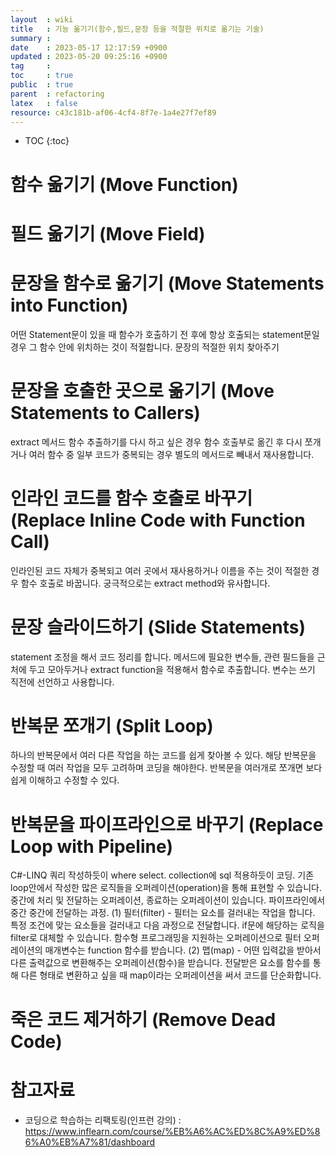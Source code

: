 ```yaml
---
layout  : wiki
title   : 기능 옮기기(함수,필드,문장 등을 적절한 위치로 옮기는 기술)
summary : 
date    : 2023-05-17 12:17:59 +0900
updated : 2023-05-20 09:25:16 +0900
tag     : 
toc     : true
public  : true
parent  : refactoring
latex   : false
resource: c43c181b-af06-4cf4-8f7e-1a4e27f7ef89
---
```

* TOC
{:toc}

# 함수 옮기기 (Move Function)

# 필드 옮기기 (Move Field)

# 문장을 함수로 옮기기 (Move Statements into Function)
어떤 Statement문이 있을 때 함수가 호출하기 전 후에 항상 호출되는 statement문일 경우 그 함수 안에 위치하는 것이 적절합니다. 문장의 적절한 위치 찾아주기

# 문장을 호출한 곳으로 옮기기 (Move Statements to Callers)
extract 메서드 함수 추출하기를 다시 하고 싶은 경우 함수 호출부로 옮긴 후 다시 쪼개거나 여러 함수 중 일부 코드가 중복되는 경우 별도의 메서드로 빼내서 재사용합니다. 

# 인라인 코드를 함수 호출로 바꾸기 (Replace Inline Code with Function Call)
인라인된 코드 자체가 중복되고 여러 곳에서 재사용하거나 이름을 주는 것이 적절한 경우 함수 호출로 바꿉니다. 궁극적으로는 extract method와 유사합니다.

# 문장 슬라이드하기 (Slide Statements)
statement 조정을 해서 코드 정리를 합니다. 메서드에 필요한 변수들, 관련 필드들을 근처에 두고 모아두거나 extract function을 적용해서 함수로 추출합니다. 변수는 쓰기 직전에 선언하고 사용합니다.

# 반복문 쪼개기 (Split Loop)
하나의 반복문에서 여러 다른 작업을 하는 코드를 쉽게 찾아볼 수 있다.
해당 반복문을 수정할 때 여러 작업을 모두 고려하며 코딩을 해야한다.
 반복문을 여러개로 쪼개면 보다 쉽게 이해하고 수정할 수 있다.

# 반복문을 파이프라인으로 바꾸기 (Replace Loop with Pipeline)
C#-LINQ 쿼리 작성하듯이 where select. collection에 sql 적용하듯이 코딩. 기존 loop안에서 작성한 많은 로직들을 오퍼레이션(operation)을 통해 표현할 수 있습니다. 중간에 처리 및 전달하는 오퍼레이션, 종료하는 오퍼레이션이 있습니다. 파이프라인에서 중간 중간에 전달하는 과정. (1) 필터(filter) - 필터는 요소를 걸러내는 작업을 합니다. 특정 조건에 맞는 요소들을 걸러내고 다음 과정으로 전달합니다. if문에 해당하는 로직을 filter로 대체할 수 있습니다. 함수형 프로그래밍을 지원하는 오퍼레이션으로 필터 오퍼레이션의 매개변수는 function 함수를 받습니다. (2) 맵(map) - 어떤 입력값을 받아서 다른 출력값으로 변환해주는 오퍼레이션(함수)을 받습니다. 전달받은 요소를 함수를 통해 다른 형태로 변환하고 싶을 때 map이라는 오퍼레이션을 써서 코드를 단순화합니다.

# 죽은 코드 제거하기 (Remove Dead Code)
 
 
# 참고자료
* 코딩으로 학습하는 리팩토링(인프런 강의) : <https://www.inflearn.com/course/%EB%A6%AC%ED%8C%A9%ED%86%A0%EB%A7%81/dashboard>
